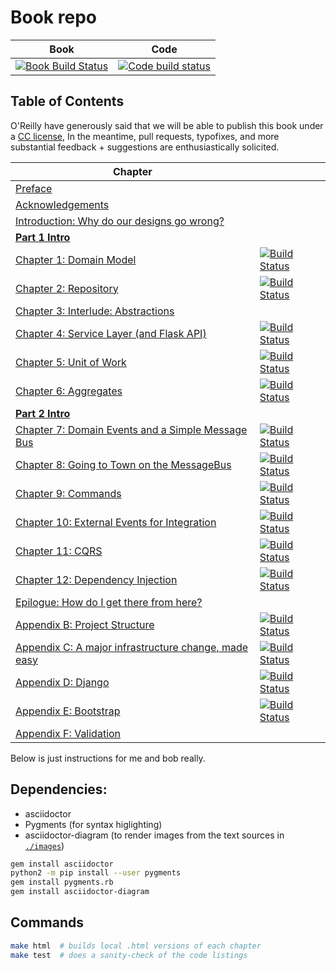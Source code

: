 # Book repo

| Book | Code |
| ---- | ---- |
| [![Book Build Status](https://travis-ci.org/python-leap/book.svg?branch=master)](https://travis-ci.org/python-leap/book) | [![Code build status](https://travis-ci.org/python-leap/code.svg?branch=master)](https://travis-ci.org/python-leap/code) |


## Table of Contents

O'Reilly have generously said that we will be able to publish this book under a [CC license](license.txt),
In the meantime, pull requests, typofixes, and more substantial feedback + suggestions are enthusiastically solicited.

| Chapter |       |
| ------- | ----- |
| [Preface](preface.asciidoc) | |
| [Acknowledgements](acknowledgements.asciidoc) | |
| [Introduction: Why do our designs go wrong?](introduction.asciidoc)| ||
| [**Part 1 Intro**](part1.asciidoc) | |
| [Chapter 1: Domain Model](chapter_01_domain_model.asciidoc) | [![Build Status](https://travis-ci.org/python-leap/code.svg?branch=chapter_01_domain_model)](https://travis-ci.org/python-leap/code) |
| [Chapter 2: Repository](chapter_02_repository.asciidoc) | [![Build Status](https://travis-ci.org/python-leap/code.svg?branch=chapter_02_repository)](https://travis-ci.org/python-leap/code) |
| [Chapter 3: Interlude: Abstractions](chapter_03_abstractions.asciidoc) | |
| [Chapter 4: Service Layer (and Flask API)](chapter_04_service_layer.asciidoc) | [![Build Status](https://travis-ci.org/python-leap/code.svg?branch=chapter_04_service_layer)](https://travis-ci.org/python-leap/code) |
| [Chapter 5: Unit of Work](chapter_05_uow.asciidoc) | [![Build Status](https://travis-ci.org/python-leap/code.svg?branch=chapter_05_uow)](https://travis-ci.org/python-leap/code) |
| [Chapter 6: Aggregates](chapter_06_aggregate.asciidoc) | [![Build Status](https://travis-ci.org/python-leap/code.svg?branch=chapter_06_aggregate)](https://travis-ci.org/python-leap/code) |
| [**Part 2 Intro**](part2.asciidoc) | |
| [Chapter 7: Domain Events and a Simple Message Bus](chapter_07_events_and_message_bus.asciidoc) | [![Build Status](https://travis-ci.org/python-leap/code.svg?branch=chapter_07_events_and_message_bus)](https://travis-ci.org/python-leap/code) |
| [Chapter 8: Going to Town on the MessageBus](chapter_08_all_messagebus.asciidoc) | [![Build Status](https://travis-ci.org/python-leap/code.svg?branch=chapter_08_all_messagebus)](https://travis-ci.org/python-leap/code) |
| [Chapter 9: Commands](chapter_09_commands.asciidoc) | [![Build Status](https://travis-ci.org/python-leap/code.svg?branch=chapter_09_commands)](https://travis-ci.org/python-leap/code) |
| [Chapter 10: External Events for Integration](chapter_08_all_messagebus.asciidoc) | [![Build Status](https://travis-ci.org/python-leap/code.svg?branch=chapter_08_all_messagebus)](https://travis-ci.org/python-leap/code) |
| [Chapter 11: CQRS](chapter_11_cqrs.asciidoc) | [![Build Status](https://travis-ci.org/python-leap/code.svg?branch=chapter_11_cqrs)](https://travis-ci.org/python-leap/code) |
| [Chapter 12: Dependency Injection](chapter_12_dependency_injection.asciidoc) | [![Build Status](https://travis-ci.org/python-leap/code.svg?branch=chapter_12_dependency_injection)](https://travis-ci.org/python-leap/code) |
| [Epilogue: How do I get there from here?](epilogue_1_how_to_get_there_from_here.asciidoc) | |
| [Appendix B: Project Structure](appendix_project_structure.asciidoc) | [![Build Status](https://travis-ci.org/python-leap/code.svg?branch=appendix_project_structure)](https://travis-ci.org/python-leap/code) |
| [Appendix C: A major infrastructure change, made easy](appendix_csvs.asciidoc) | [![Build Status](https://travis-ci.org/python-leap/code.svg?branch=appendix_csvs)](https://travis-ci.org/python-leap/code) |
| [Appendix D: Django](appendix_django.asciidoc) | [![Build Status](https://travis-ci.org/python-leap/code.svg?branch=appendix_django)](https://travis-ci.org/python-leap/code) |
| [Appendix E: Bootstrap](appendix_bootstrap.asciidoc) | [![Build Status](https://travis-ci.org/python-leap/code.svg?branch=appendix_bootstrap)](https://travis-ci.org/python-leap/code) |
| [Appendix F: Validation](appendix_validation.asciidoc) | |




Below is just instructions for me and bob really.

## Dependencies:

* asciidoctor
* Pygments (for syntax higlighting)
* asciidoctor-diagram (to render images from the text sources in [`./images`](./images))

```sh
gem install asciidoctor
python2 -m pip install --user pygments
gem install pygments.rb
gem install asciidoctor-diagram
```


## Commands

```sh
make html  # builds local .html versions of each chapter
make test  # does a sanity-check of the code listings
```

